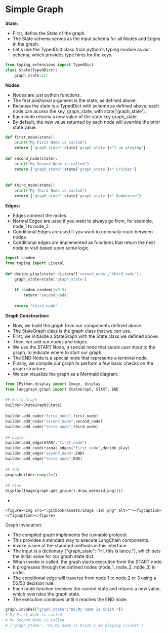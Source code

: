 # Simple Graph

**State:**

* First, define the State of the graph.
* The State schema serves as the input schema for all Nodes and Edges in the graph.
* Let's use the TypedDict class from python's typing module as our schema, which provides type hints for the keys.

```python
from typing_extensions import TypedDict
class State(TypedDict):
    graph_state:str
```

**Nodes:**

* Nodes are just python functions.
* The first positional argument is the state, as defined above.
* Because the state is a TypedDict with schema as defined above, each node can access the key, graph\_state, with state\['graph\_state'].
* Each node returns a new value of the state key graph\_state.
* By default, the new value returned by each node will override the prior state value.

```python
def first_node(state):
    print("My First Node is called")
    return {"graph_state":state['graph_state']+"I am playing"}

def second_node(state):
    print("My Second Node is called")
    return {"graph_state":state['graph_state']+" Cricket"}


def third_node(state):
    print("My Third Node is called")
    return {"graph_state":state['graph_state']+" Badminton"}
```

**Edges:**

* Edges connect the nodes.
* Normal Edges are used if you want to always go from, for example, node\_1 to node\_2.
* Conditional Edges are used if you want to optionally route between nodes.
* Conditional edges are implemented as functions that return the next node to visit based upon some logic.

```python
import random
from typing import Literal

def decide_play(state)->Literal['second_node','third_node']:
    graph_state=state['graph_state']

    if random.random()<0.5:
        return "second_node"
    
    return "third_node"
```

**Graph Construction:**

* Now, we build the graph from our components defined above.
* The StateGraph class is the graph class that we can use.
* First, we initialize a StateGraph with the State class we defined above.
* Then, we add our nodes and edges.
* We use the START Node, a special node that sends user input to the graph, to indicate where to start our graph.
* The END Node is a special node that represents a terminal node.
* Finally, we compile our graph to perform a few basic checks on the graph structure.
* We can visualize the graph as a Mermaid diagram.

```python
from IPython.display import Image, display
from langgraph.graph import StateGraph, START, END

## Build Graph
builder=StateGraph(State)

builder.add_node("first_node",first_node)
builder.add_node("second_node",second_node)
builder.add_node("third_node",third_node)

## Logic
builder.add_edge(START,"first_node")
builder.add_conditional_edges("first_node",decide_play)
builder.add_edge("second_node",END)
builder.add_edge("third_node",END)

## Add
graph=builder.compile()

## View
display(Image(graph.get_graph().draw_mermaid_png()))
```

*

    <figure><img src=".gitbook/assets/image (19).png" alt=""><figcaption></figcaption></figure>

Graph Invocation:

* The compiled graph implements the runnable protocol.
* This provides a standard way to execute LangChain components.
* invoke is one of the standard methods in this interface.
* The input is a dictionary {"graph\_state": "Hi, this is lance."}, which sets the initial value for our graph state dict.
* When invoke is called, the graph starts execution from the START node.
* It progresses through the defined nodes (node\_1, node\_2, node\_3) in order.
* The conditional edge will traverse from node 1 to node 2 or 3 using a 50/50 decision rule.
* Each node function receives the current state and returns a new value, which overrides the graph state.
* The execution continues until it reaches the END node.

```python
graph.invoke({"graph_state":"Hi,My name is Krish,"})
# My First Node is called
# My Second Node is called
# {'graph_state': 'Hi,My name is Krish,I am playing Cricket'}
```

